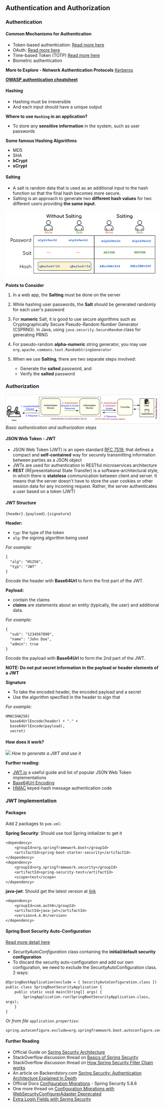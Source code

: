 ## Authentication and Authorization

### Authentication

#### Common Mechanisms for Authentication

- Token-based authentication: [Read more here](https://scotch.io/tutorials/the-ins-and-outs-of-token-based-authentication)
- OAuth: [Read more here](https://auth0.com/docs/protocols/oauth2)
- Time-based Token (TOTP) [Read more here](https://www.freecodecamp.org/news/how-time-based-one-time-passwords-work-and-why-you-should-use-them-in-your-app-fdd2b9ed43c3/)
- Biometric authentication

**More to Explore - Network Authentication Protocols** [Kerberos](https://www.kerberos.org/docs/index.html)


**[OWASP authentication cheatsheet](https://github.com/OWASP/CheatSheetSeries/blob/master/cheatsheets/Authentication_Cheat_Sheet.md)**

#### Hashing

- Hashing must be irreversible
- And each input should have a unique output

**Where to use ```Hashing``` in an application?**

- To store any **sensitive information** in the system, such as user passwords

**Some famous Hashing Algorithms**

- MD5
- SHA
- **bCrypt**
- **sCrypt**

#### Salting

- A salt is random data that is used as an additional input to the hash function so that the final hash becomes more secure.
- Salting is an approach to generate two **different hash values** for two different users providing **the same input**.

![](/imgs/java_web/salting.png)

**Points to Consider**

1. In a web app, the **Salting** must be done on the server
2. While hashing user passwords, the **Salt** should be generated randomly for each user's password
3. For **numeric** Salt, it is good to use secure algorithms such as Cryptographically Secure Pseudo-Random Number Generator (CSPRNG). In Java, using ```java.security.SecureRandom``` class for generating PRNG
4. For pseudo-random **alpha-numeric** string generator, you may use ```org.apache.commons.text.RandomStringGenerator```
5. When we use **Salting**, there are two separate steps involved:
   
   - Generate the **salted** password, and
   - Verify the **salted** password

### Authorization

![](/imgs/java_web/auth-authoz.png)
_Basic authentication and authorization steps_

#### JSON Web Token - JWT 

- JSON Web Token (JWT) is an open standard [RFC 7519](https://tools.ietf.org/html/rfc7519), that defines a compact and **self-contained** way for securely transmitting information between parties as a JSON object
- JWTs are used for authentication in RESTful microservices architecture
- **REST** (REpresentational State Transfer) is a software-architectural style, in which there is **stateless** communication between client and server. It means that the server doesn't have to store the user cookies or other session data for any incoming request. Rather, the server authenticates a user based on a token (JWT)

#### JWT Structure

```{header}.{payload}.{signature}```

**Header:**

- ```typ```: the type of the token
- ```alg```: the signing algorithm being used

*For example:* 

```
{
  "alg": "HS256",
  "typ": "JWT"
}
 ```

Encode the header with **Base64Url** to form the first part of the JWT.

**Payload:**

- contain the claims 
- **claims** are statements about an entity (typically, the user) and additional data.

*For example:*

```
{
  "sub": "1234567890",
  "name": "John Doe",
  "admin": true
}
 ```

Encode the payload with **Base64Url** to form the 2nd part of the JWT.

**NOTE: Do not put secret information in the payload or header elements of a JWT**

**Signature**

- To take the encoded header, the encoded payload and a secret
- Use the algorithm specified in the header to sign that

*For example:*

```
HMACSHA256(
  base64UrlEncode(header) + "." +
  base64UrlEncode(payload),
  secret)
 ```

#### How does it work?

![](/imgs/java_web/using-jwt.png)
_How to generate a JWT and use it_

**Further reading:**

- [JWT.io](https://jwt.io/introduction/) a useful guide and list of popular JSON Web Token implementations
- [Base64Url Encoding](https://en.wikipedia.org/wiki/Base64)
- [HMAC](https://en.wikipedia.org/wiki/HMAC) keyed-hash message authentication code

### JWT Implementation

#### Packages

Add 2 packages to ```pom.xml```:

**Spring Security**: Should use tool Spring initializer to get it

```
<dependency>
    <groupId>org.springframework.boot</groupId>
    <artifactId>spring-boot-starter-security</artifactId>
</dependency>
<dependency>
    <groupId>org.springframework.security</groupId>
    <artifactId>spring-security-test</artifactId>
    <scope>test</scope>
</dependency>
 ```

**java-jwt**: Should get the latest version at [link](https://central.sonatype.com/artifact/com.auth0/java-jwt/4.4.0)

```
<dependency>
    <groupId>com.auth0</groupId>
    <artifactId>java-jwt</artifactId>
    <version>4.4.0</version>
</dependency>
 ```

#### Spring Boot Security Auto-Configuration

[Read more detail here](https://www.baeldung.com/spring-boot-security-autoconfiguration)

- _SecurityAutoConfiguration_ class containing the **initial/default security configuration**
- To discard the security auto-configuration and add our own configuration, we need to exclude the SecurityAutoConfiguration class. 2 ways:

```
@SpringBootApplication(exclude = { SecurityAutoConfiguration.class })
public class SpringBootSecurityApplication {
    public static void main(String[] args) {
        SpringApplication.run(SpringBootSecurityApplication.class, args);
    }
}
 ```

*Or from file ```application.properties```:*

```
spring.autoconfigure.exclude=org.springframework.boot.autoconfigure.security.SecurityAutoConfiguration
 ```

#### Further Reading
- Official Guide on [Spring Security Architecture](https://spring.io/guides/topicals/spring-security-architecture/)
- StackOverflow discussion thread on [Basics of Spring Security](https://stackoverflow.com/questions/67329660/basics-of-spring-security/67331836#67331836)
- StackOverflow discussion thread on [How Spring Security Filter Chain works](https://stackoverflow.com/questions/41480102/how-spring-security-filter-chain-works)
- An article on Backendstory.com [Spring Security: Authentication Architecture Explained In Depth](https://backendstory.com/spring-security-authentication-architecture-explained-in-depth/)
- Official Docs [Configuration Migrations](https://docs.spring.io/spring-security/reference/5.8/migration/servlet/config.html) - Spring Security 5.8.6
- One more thread on [Configuration Migrations with WebSecurityConfigurerAdapter Deprecated](https://www.linkedin.com/pulse/solved-deprecated-websecurityconfigureradapter-mateus-nascimento/)
- [Extra Login Fields with Spring Security](https://www.baeldung.com/spring-security-extra-login-fields)